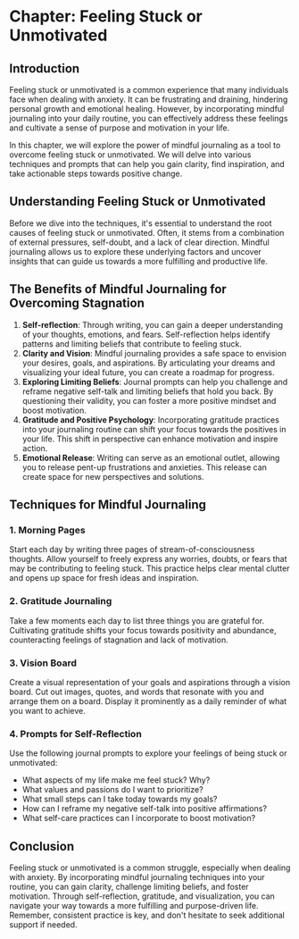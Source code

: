 Chapter: Feeling Stuck or Unmotivated
=====================================

Introduction
------------

Feeling stuck or unmotivated is a common experience that many individuals face when dealing with anxiety. It can be frustrating and draining, hindering personal growth and emotional healing. However, by incorporating mindful journaling into your daily routine, you can effectively address these feelings and cultivate a sense of purpose and motivation in your life.

In this chapter, we will explore the power of mindful journaling as a tool to overcome feeling stuck or unmotivated. We will delve into various techniques and prompts that can help you gain clarity, find inspiration, and take actionable steps towards positive change.

Understanding Feeling Stuck or Unmotivated
------------------------------------------

Before we dive into the techniques, it's essential to understand the root causes of feeling stuck or unmotivated. Often, it stems from a combination of external pressures, self-doubt, and a lack of clear direction. Mindful journaling allows us to explore these underlying factors and uncover insights that can guide us towards a more fulfilling and productive life.

The Benefits of Mindful Journaling for Overcoming Stagnation
------------------------------------------------------------

1. **Self-reflection**: Through writing, you can gain a deeper understanding of your thoughts, emotions, and fears. Self-reflection helps identify patterns and limiting beliefs that contribute to feeling stuck.
2. **Clarity and Vision**: Mindful journaling provides a safe space to envision your desires, goals, and aspirations. By articulating your dreams and visualizing your ideal future, you can create a roadmap for progress.
3. **Exploring Limiting Beliefs**: Journal prompts can help you challenge and reframe negative self-talk and limiting beliefs that hold you back. By questioning their validity, you can foster a more positive mindset and boost motivation.
4. **Gratitude and Positive Psychology**: Incorporating gratitude practices into your journaling routine can shift your focus towards the positives in your life. This shift in perspective can enhance motivation and inspire action.
5. **Emotional Release**: Writing can serve as an emotional outlet, allowing you to release pent-up frustrations and anxieties. This release can create space for new perspectives and solutions.

Techniques for Mindful Journaling
---------------------------------

### 1. Morning Pages

Start each day by writing three pages of stream-of-consciousness thoughts. Allow yourself to freely express any worries, doubts, or fears that may be contributing to feeling stuck. This practice helps clear mental clutter and opens up space for fresh ideas and inspiration.

### 2. Gratitude Journaling

Take a few moments each day to list three things you are grateful for. Cultivating gratitude shifts your focus towards positivity and abundance, counteracting feelings of stagnation and lack of motivation.

### 3. Vision Board

Create a visual representation of your goals and aspirations through a vision board. Cut out images, quotes, and words that resonate with you and arrange them on a board. Display it prominently as a daily reminder of what you want to achieve.

### 4. Prompts for Self-Reflection

Use the following journal prompts to explore your feelings of being stuck or unmotivated:

* What aspects of my life make me feel stuck? Why?
* What values and passions do I want to prioritize?
* What small steps can I take today towards my goals?
* How can I reframe my negative self-talk into positive affirmations?
* What self-care practices can I incorporate to boost motivation?

Conclusion
----------

Feeling stuck or unmotivated is a common struggle, especially when dealing with anxiety. By incorporating mindful journaling techniques into your routine, you can gain clarity, challenge limiting beliefs, and foster motivation. Through self-reflection, gratitude, and visualization, you can navigate your way towards a more fulfilling and purpose-driven life. Remember, consistent practice is key, and don't hesitate to seek additional support if needed.
